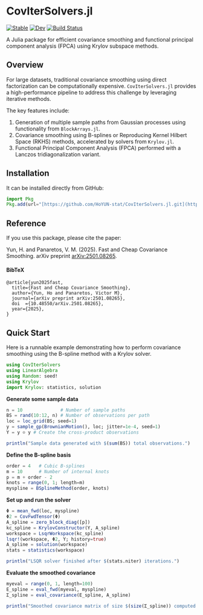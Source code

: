 # CovIterSolvers.jl

[![Stable](https://img.shields.io/badge/docs-stable-blue.svg)](https://HoYUN-stat.github.io/CovIterSolvers.jl/stable)
[![Dev](https://img.shields.io/badge/docs-dev-blue.svg)](https://HoYUN-stat.github.io/CovIterSolvers.jl/dev)
[![Build Status](https://github.com/HoYUN-stat/CovIterSolvers.jl/actions/workflows/CI.yml/badge.svg?branch=main)](https://github.com/HoYUN-stat/CovIterSolvers.jl/actions/workflows/CI.yml)

A Julia package for efficient covariance smoothing and functional principal component analysis (FPCA) using Krylov subspace methods.

## Overview

For large datasets, traditional covariance smoothing using direct factorization can be computationally expensive. 
`CovIterSolvers.jl` provides a high-performance pipeline to address this challenge by leveraging iterative methods.

The key features include:

1.  Generation of multiple sample paths from Gaussian processes using functionality from `BlockArrays.jl`.
2.  Covariance smoothing using B-splines or Reproducing Kernel Hilbert Space (RKHS) methods, accelerated by solvers from `Krylov.jl`.
3.  Functional Principal Component Analysis (FPCA) performed with a Lanczos tridiagonalization variant.

## Installation
It can be installed directly from GitHub:

```julia
import Pkg
Pkg.add(url="[https://github.com/HoYUN-stat/CovIterSolvers.jl.git](https://github.com/HoYUN-stat/CovIterSolvers.jl.git)")
```
## Reference
If you use this package, please cite the paper: 

Yun, H. and Panaretos, V. M. (2025). Fast and Cheap Covariance Smoothing. arXiv preprint [arXiv:2501.08265](https://arxiv.org/abs/2501.08265).

#### BibTeX

```
@article{yun2025fast,
  title={Fast and Cheap Covariance Smoothing},
  author={Yun, Ho and Panaretos, Victor M},
  journal={arXiv preprint arXiv:2501.08265},
  doi  ={10.48550/arXiv.2501.08265},
  year={2025},
}
```

## Quick Start

Here is a runnable example demonstrating how to perform covariance smoothing using the B-spline method with a Krylov solver.

```julia
using CovIterSolvers
using LinearAlgebra
using Random: seed!
using Krylov
import Krylov: statistics, solution
```

**Generate some sample data**
```julia
n = 10              # Number of sample paths
BS = rand(10:12, n) # Number of observations per path
loc = loc_grid(BS; seed=1)
y = sample_gp(BrownianMotion(), loc; jitter=1e-4, seed=1)
Y = y ⊙ y # Create the cross-product observations

println("Sample data generated with $(sum(BS)) total observations.")
```

**Define the B-spline basis**
```julia
order = 4   # Cubic B-splines
m = 10      # Number of internal knots
p = m + order - 2
knots = range(0, 1; length=m)
myspline = BSplineMethod(order, knots)
```

**Set up and run the solver**
```julia
Φ = mean_fwd(loc, myspline)
Φ2 = CovFwdTensor(Φ)
A_spline = zero_block_diag([p])
kc_spline = KrylovConstructor(Y, A_spline)
workspace = LsqrWorkspace(kc_spline)
lsqr!(workspace, Φ2, Y; history=true)
A_spline = solution(workspace)
stats = statistics(workspace)

println("LSQR solver finished after $(stats.niter) iterations.")
```

**Evaluate the smoothed covariance**
```julia
myeval = range(0, 1, length=100)
E_spline = eval_fwd(myeval, myspline)
Σ_spline = eval_covariance(E_spline, A_spline)

println("Smoothed covariance matrix of size $(size(Σ_spline)) computed successfully.")
```
